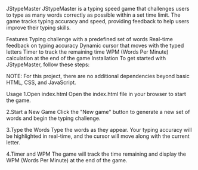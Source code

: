 JStypeMaster
JStypeMaster is a typing speed game that challenges users to type as many words correctly as possible within a set time limit. The game tracks typing accuracy and speed, providing feedback to help users improve their typing skills.

Features
Typing challenge with a predefined set of words
Real-time feedback on typing accuracy
Dynamic cursor that moves with the typed letters
Timer to track the remaining time
WPM (Words Per Minute) calculation at the end of the game
Installation
To get started with JStypeMaster, follow these steps:

NOTE:
For this project, there are no additional dependencies beyond basic HTML, CSS, and JavaScript.

Usage
1.Open index.html
Open the index.html file in your browser to start the game.

2.Start a New Game
Click the "New game" button to generate a new set of words and begin the typing challenge.

3.Type the Words
Type the words as they appear. Your typing accuracy will be highlighted in real-time, and the cursor will move along with the current letter.

4.Timer and WPM
The game will track the time remaining and display the WPM (Words Per Minute) at the end of the game.

